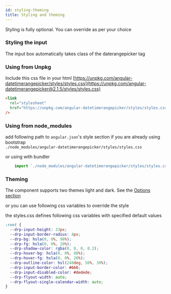 ```yaml
---
id: styling-theming
title: Styling and theming
---
```


Styling is fully optional. You can override as per your choice

### Styling the input

The input box automatically takes class of the daterangepicker tag

### Using from Unpkg

Include this css file in your html
[https://unpkg.com/angular-datetimerangepicker/styles/styles.css](https://unpkg.com/angular-datetimerangepicker@2.1.5/styles/styles.css)

```html
<link
  rel="stylesheet"
  href="https://unpkg.com/angular-datetimerangepicker/styles/styles.css"
/>
```

### Using from node_modules

add following path to `angular.json`'s style section if you are already using bootstrap <br/>
`./node_modules/angular-datetimerangepicker/styles/styles.css`

or using with bundler

```js
    import `./node_modules/angular-datetimerangepicker/styles/styles.css`;
```

### Theming

The component supports two themes light and dark. See the [Options section](/docs/daterangepicker/configuration-options)

or you can use following css variables to override the style

the styles.css defines following css variables with specified default values

```css
:root {
  --drp-input-height: 33px;
  --drp-input-border-radius: 4px;
  --drp-bg: hsla(0, 0%, 98%);
  --drp-fg: hsla(0, 0%, 20%);
  --drp-shadow-color: rgba(0, 0, 0, 0.2);
  --drp-hover-bg: hsla(0, 0%, 80%);
  --drp-hover-fg: hsla(0, 0%, 20%);
  --drp-outline-color: hsl(240deg, 50%, 30%);
  --drp-input-border-color: #666;
  --drp-input-disabled-color: #dedede;
  --drp-flyout-width: auto;
  --drp-flyout-single-calendar-width: auto;
}
```
